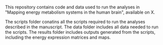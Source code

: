 This repository contains code and data used to run the analyses in "Mapping energy metabolism systems in the human brain", available on X. 

The scripts folder conatins all the scripts required to run the analyses described in the manuscript.
The data folder includes all data needed to run the scripts.
The results folder includes outputs generated from the scripts, including the energy expression matrices and maps.
